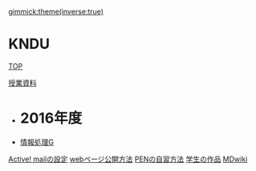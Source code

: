 [gimmick:theme(inverse:true)](flatly)

# KNDU

[TOP](index.md)

[授業資料]()

  * # 2016年度
  * [情報処理G](lecture/2016infoG.md)

[Active! mailの設定](ActiveMailSetting.md)
[webページ公開方法](WinSCP.md)
[PENの自習方法](PENprogramming.md)
[学生の作品](Opus.md)
[MDwiki](http://www.notredame.ac.jp/~a814575/MDwiki/)